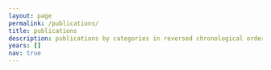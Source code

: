 ```yaml
---
layout: page
permalink: /publications/
title: publications
description: publications by categories in reversed chronological order. generated by jekyll-scholar.
years: []
nav: true
---
```

<!-- _pages/publications.md -->
<!--
<div class="publications">

{%- for y in page.years %}
  <h2 class="year">{{y}}</h2>
  {% bibliography -f papers -q @*[year={{y}}]* %}
{% endfor %}

</div>
-->